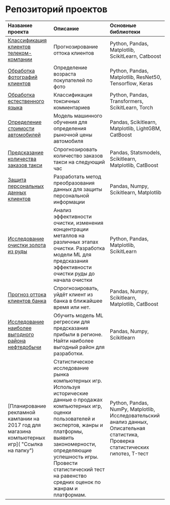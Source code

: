 # Репозиторий проектов 



| Название проекта | Описание | Основные библиотеки | 
| :---------------------- | :---------------------- | :---------------------- |
| [Классификация клиентов телеком-компании](https://github.com/Realnemezida/Projects/tree/main/Clients%20exodus%20classification%20in%20telecom "Ссылка на папку") | Прогнозирование оттока клиентов  | Python, Pandas, Matplotlib, ScikitLearn, Catboost |
| [Обработка фотографий клиентов](https://github.com/Realnemezida/Projects/tree/main/Age%20recognition "Ссылка на папку") | Определение возраста покупателей по фото  | Python, Pandas, Matplotlib, ResNet50, Tensorflow, Keras |  
| [Обработка естественного языка](https://github.com/Realnemezida/Projects/tree/main/Toxic%20comments%20recognition "Ссылка на папку") | Классификация токсичных комментариев  | Python, Pandas, Transformers, ScikitLearn, Torch |  
| [Определение стоимости автомобилей](https://github.com/Realnemezida/Projects/tree/main/Car_price_predictor "Ссылка на папку")| Модель машинного обучения для определения рыночной цены автомобиля  |Pandas, Scikitlearn, Matplotlib, LightGBM, CatBoost |
| [Предсказание количества заказов такси](https://github.com/Realnemezida/Projects/tree/main/Taxi_clients_prediction_Timeseries "Ссылка на папку") | Спрогнозировать количество заказов такси на следующий час | Pandas, Statsmodels, Scikitlearn, Matplotlib, CatBoost |
| [Защита персональных данных клиентов](https://github.com/Realnemezida/Projects/tree/main/Protection%20of%20clients%20private%20data "Ссылка на папку") | Разработать метод преобразования данных для защиты персональной информации | Pandas, Numpy, Scikitlearn, Matplotlib|
| [Исследование очистки золота из руды](https://github.com/Realnemezida/Projects/tree/main/Study_of_gold_technological_purification "Ссылка на папку")  | Анализ эффективности очистки, изменения концентрации металлов на различных этапах очистки. Разработка модели ML для предсказания эффективности очистки руды до начала очистки| Python, Pandas, Matplotlib, ScikitLearn | 
| [Прогноз оттока клиентов банка](https://github.com/Realnemezida/Projects/tree/main/Prediction_%20of_bank_clients_exodus "Ссылка на папку") | Спрогнозировать, уйдёт клиент из банка в ближайшее время или нет.  | Pandas, Numpy, Scikitlearn, Matplotlib, CatBoost |
| [Исследование наиболее выгодного района нефтедобычи](https://github.com/Realnemezida/Projects/tree/main/Location_choosing_for_an_oil_well "Ссылка на папку")| Обучить модель ML регрессии для предсказания прибыли в регионе. Найти наиболее выгодный район для разработки. | Pandas, Numpy, Scikitlearn  |
| [Планирование рекламной кампании на 2017 год для магазина компьютерных игр]( "Ссылка на папку") | Статистическое исследование рынка компьютерных игр. Используя исторические данные о продажах компьютерных игр, оценки пользователей и экспертов, жанры и платформы, выявить закономерности, определяющие успешность игры. Провести статистический тест на равенство средних оценок по жанрам и платформам. | Python, Pandas, NumPy, Matplotlib, Исследовательский анализ данных, Описательная статистика, Проверка статистических гипотез, T-тест |




 
